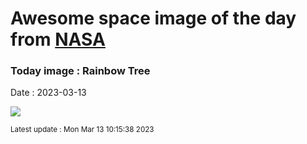 
# Awesome space image of the day from [NASA](https://api.nasa.gov/)

### Today image : Rainbow Tree
Date : 2023-03-13

![](https://apod.nasa.gov/apod/image/2303/RainbowTree_Houck_960.jpg)

<small>Latest update : Mon Mar 13 10:15:38 2023</small>
        